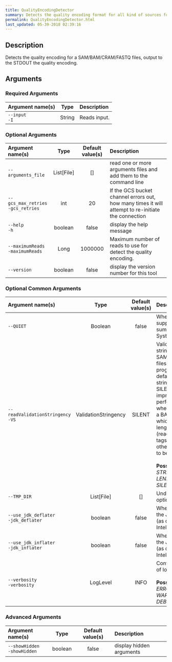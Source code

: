 ```yaml
---
title: QualityEncodingDetector
summary: Detects the quality encoding format for all kind of sources for ReadTools.
permalink: QualityEncodingDetector.html
last_updated: 05-39-2018 02:39:16
---
```



## Description

Detects the quality encoding for a SAM/BAM/CRAM/FASTQ files, output to the STDOUT the quality encoding.

## Arguments

### Required Arguments

| Argument name(s) | Type | Description |
| :--------------- | :--: | :------ |
| `--input`<br/>`-I` | String | Reads input. |

### Optional Arguments

| Argument name(s) | Type | Default value(s) | Description |
| :--------------- | :--: | :--------------: | :------ |
| `--arguments_file` | List[File] | [] | read one or more arguments files and add them to the command line |
| `--gcs_max_retries`<br/>`-gcs_retries` | int | 20 | If the GCS bucket channel errors out, how many times it will attempt to re-initiate the connection |
| `--help`<br/>`-h` | boolean | false | display the help message |
| `--maximumReads`<br/>`-maximumReads` | Long | 1000000 | Maximum number of reads to use for detect the quality encoding. |
| `--version` | boolean | false | display the version number for this tool |

### Optional Common Arguments

| Argument name(s) | Type | Default value(s) | Description |
| :--------------- | :--: | :--------------: | :------ |
| `--QUIET` | Boolean | false | Whether to suppress job-summary info on System.err. |
| `--readValidationStringency`<br/>`-VS` | ValidationStringency | SILENT | Validation stringency for all SAM/BAM/CRAM files read by this program. The default stringency value SILENT can improve performance when processing a BAM file in which variable-length data (read, qualities, tags) do not otherwise need to be decoded.<br/><br/><b>Possible values:</b> <i>STRICT</i>, <i>LENIENT</i>, <i>SILENT</i> |
| `--TMP_DIR` | List[File] | [] | Undocumented option |
| `--use_jdk_deflater`<br/>`-jdk_deflater` | boolean | false | Whether to use the JdkDeflater (as opposed to IntelDeflater) |
| `--use_jdk_inflater`<br/>`-jdk_inflater` | boolean | false | Whether to use the JdkInflater (as opposed to IntelInflater) |
| `--verbosity`<br/>`-verbosity` | LogLevel | INFO | Control verbosity of logging.<br/><br/><b>Possible values:</b> <i>ERROR</i>, <i>WARNING</i>, <i>INFO</i>, <i>DEBUG</i> |

### Advanced Arguments

| Argument name(s) | Type | Default value(s) | Description |
| :--------------- | :--: | :--------------: | :------ |
| `--showHidden`<br/>`-showHidden` | boolean | false | display hidden arguments |


